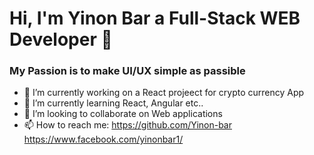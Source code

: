 # Hi, I'm Yinon Bar a Full-Stack WEB Developer 👋

### My Passion is to make **UI/UX** simple as passible

- 🔭 I’m currently working on a React projeect for crypto currency App  
- 🌱 I’m currently learning React, Angular etc..
- 👯 I’m looking to collaborate on Web applications
- 📫 How to reach me: https://github.com/Yinon-bar https://www.facebook.com/yinonbar1/


